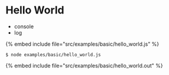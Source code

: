 # Hello World


* console
* log

{% embed include file="src/examples/basic/hello_world.js" %}

```
$ node examples/basic/hello_world.js
```

{% embed include file="src/examples/basic/hello_world.out" %}


